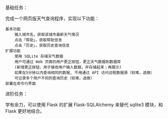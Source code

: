 基础任务：

完成一个网页版天气查询程序，实现以下功能：

    基本功能
        输入城市名，获取该城市最新天气情况
        点击「帮助」，获取帮助信息
        点击「历史」，获取历史查询信息
    扩展功能
        使用 SQLite 存储天气数据
        用户可通过 Web 页面的用户更正按钮，更正天气数据到数据库
        (新增更正按钮，用于接收用户输入数据，并存储起来；再展示)
        如果在5分钟以内查询相同的数据, 不用通过 API 访问远程数据源（较难，选做）
        可记录多个用户不同的查询历史（较难，选做）
    部署在命令行界面

进阶任务：

学有余力，可以使用 Flask 的扩展 Flask-SQLAlchemy 来替代 sqlite3 模块，和 Flask 更好地结合。
